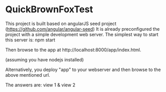 # QuickBrownFoxTest

This project is built based on angularJS seed project (https://github.com/angular/angular-seed)
It is already preconfigured the project with a simple development web server. The simplest way to start this server is:
npm start

Then browse to the app at http://localhost:8000/app/index.html.

(assuming you have nodejs installed)

Alternatively, you deploy "app" to your webserver and then browse to the above mentioned url.

The answers are:
view 1 & view 2
